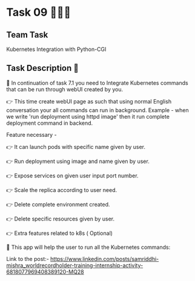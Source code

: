 # Task 09 👨🏻‍💻

## Team Task

Kubernetes Integration with Python-CGI

## Task Description 📄

📌 In continuation of task 7.1 you need to Integrate Kubernetes commands that can be run through webUI created by you. 

👉 This time create webUI page as such that using normal English conversation your all commands can run in background. 
Example - when we write 'run deployment using httpd image' then it run complete deployment command in backend. 

Feature necessary -

👉 It can launch pods with specific name given by user. 

👉 Run deployment using image and name given by user. 

👉 Expose services on given user input port number. 

👉 Scale the replica according to user need. 

👉 Delete complete environment created. 

👉 Delete specific resources given by user. 

👉 Extra features related to k8s ( Optional) 

📌 This app will help the user to run all the Kubernetes commands:

Link to the post:- https://www.linkedin.com/posts/samriddhi-mishra_worldrecordholder-training-internship-activity-6818077969408389120-MQ28
